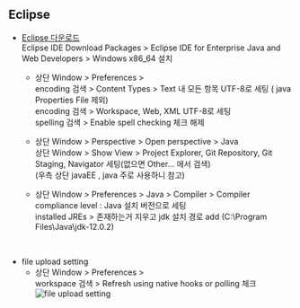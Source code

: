 ## Eclipse

- [Eclipse 다운로드](https://www.eclipse.org/downloads/)   
  Eclipse IDE Download Packages > Eclipse IDE for Enterprise Java and Web Developers > Windows x86_64 설치   

  - 상단 Window > Preferences >   
    encoding 검색 > Content Types > Text 내 모든 항목 UTF-8로 세팅 ( java Properties File 제외)	   
    encoding 검색 > Workspace, Web, XML  UTF-8로 세팅   
    spelling 검색 > Enable spell checking 체크 해제   


  - 상단 Window > Perspective > Open perspective > Java   
    상단 Window > Show View > Project Explorer, Git Repository, Git Staging, Navigator 세팅(없으면 Other... 에서 검색)   
    (우측 상단 javaEE , java 주로 사용하니 참고)

  - 상단 Window > Preferences > Java > 
    Compiler > Compiler compliance level : Java 설치 버전으로 세팅   
    installed JREs > 존재하는거 지우고 jdk 설치 경로 add (C:\Program Files\Java\jdk-12.0.2)   
<br>

- file upload setting   
  - 상단 Window > Preferences >   
    workspace 검색 > Refresh using native hooks or polling 체크   
    ![file upload setting](https://github.com/Son-Sumin/mine/assets/114986832/1d6a321a-56e0-4868-b133-0fe7349aa925)
